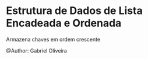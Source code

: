 # Estrutura de Dados de Lista Encadeada e Ordenada

Armazena chaves em ordem crescente

@Author: Gabriel Oliveira